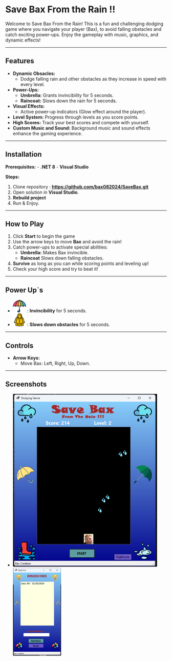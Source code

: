 # Save Bax From the Rain !!

Welcome to Save Bax From the Rain! 
This is a fun and challenging dodging game where you navigate your player (Bax),
to avoid falling obstacles and catch exciting power-ups. 
Enjoy the gameplay with music, graphics, and dynamic effects!

---

## Features

- **Dynamic Obsacles:**
	- Dodge falling rain and other obstacles as they increase in speed with every level.
- **Power-Ups:**
	- **Umbrella:** Grants invincibility for 5 seconds.
	- **Raincoat:** Slows down the rain for 5 seconds.
- **Visual Effects:**
	- Active power-up indicators (Glow effect around the player).
- **Level System:** Progress through levels as you score points.
- **High Scores:** Track your best scores and compete with yourself.
- **Custom Music and Sound:** Background music and sound effects enhance the gaming experience.

---

## Installation

**Prerequisites:**
	- **.NET 8**
	- **Visual Studio**

**Steps:**

1. Clone repository : **https://github.com/bax082024/SaveBax.git**
2. Open solution in **Visual Studio**.
3. **Rebuild project**
4. Run & Enjoy.

---

## How to Play

1. Click **Start** to begin the game
2. Use the arrow keys to move **Bax** and avoid the rain!
3. Catch power-ups to activate special abilities:
	- **Umbrella:** Makes Bax invincible.
	- **Raincoat** Slows down falling obstacles.
4. **Survive** as long as you can while scoring points and leveling up!
5. Check your high score and try to beat it!

---

## Power Up`s
- <img src="Images/umbrella.png" alt="1" width="40"> : **Invincibility** for 5 seconds.
- <img src="Images/raincoat.png" alt="1" width="40"> : **Slows down obstacles** for 5 seconds.

---

## Controls

- **Arrow Keys:**
	- Move Bax: Left, Right, Up, Down.

---

## Screenshots

- <img src="Images/game.png" alt="1" width="450"> <img src="Images/highscore.png" alt="1" width="150">



